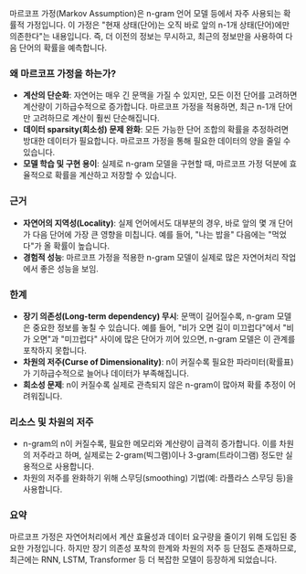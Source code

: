 마르코프 가정(Markov Assumption)은 n-gram 언어 모델 등에서 자주 사용되는 확률적 가정입니다. 이 가정은 "현재 상태(단어)는 오직 바로 앞의 n-1개 상태(단어)에만 의존한다"는 내용입니다. 즉, 더 이전의 정보는 무시하고, 최근의 정보만을 사용하여 다음 단어의 확률을 예측합니다.

### 왜 마르코프 가정을 하는가?
- **계산의 단순화**: 자연어는 매우 긴 문맥을 가질 수 있지만, 모든 이전 단어를 고려하면 계산량이 기하급수적으로 증가합니다. 마르코프 가정을 적용하면, 최근 n-1개 단어만 고려하므로 계산이 훨씬 단순해집니다.
- **데이터 sparsity(희소성) 문제 완화**: 모든 가능한 단어 조합의 확률을 추정하려면 방대한 데이터가 필요합니다. 마르코프 가정을 통해 필요한 데이터의 양을 줄일 수 있습니다.
- **모델 학습 및 구현 용이**: 실제로 n-gram 모델을 구현할 때, 마르코프 가정 덕분에 효율적으로 확률을 계산하고 저장할 수 있습니다.

### 근거
- **자연어의 지역성(Locality)**: 실제 언어에서도 대부분의 경우, 바로 앞의 몇 개 단어가 다음 단어에 가장 큰 영향을 미칩니다. 예를 들어, "나는 밥을" 다음에는 "먹었다"가 올 확률이 높습니다.
- **경험적 성능**: 마르코프 가정을 적용한 n-gram 모델이 실제로 많은 자연어처리 작업에서 좋은 성능을 보임.

### 한계
- **장기 의존성(Long-term dependency) 무시**: 문맥이 길어질수록, n-gram 모델은 중요한 정보를 놓칠 수 있습니다. 예를 들어, "비가 오면 길이 미끄럽다"에서 "비가 오면"과 "미끄럽다" 사이에 많은 단어가 끼어 있으면, n-gram 모델은 이 관계를 포착하지 못합니다.
- **차원의 저주(Curse of Dimensionality)**: n이 커질수록 필요한 파라미터(확률표)가 기하급수적으로 늘어나 데이터가 부족해집니다.
- **희소성 문제**: n이 커질수록 실제로 관측되지 않은 n-gram이 많아져 확률 추정이 어려워집니다.

### 리소스 및 차원의 저주
- n-gram의 n이 커질수록, 필요한 메모리와 계산량이 급격히 증가합니다. 이를 차원의 저주라고 하며, 실제로는 2-gram(빅그램)이나 3-gram(트라이그램) 정도만 실용적으로 사용합니다.
- 차원의 저주를 완화하기 위해 스무딩(smoothing) 기법(예: 라플라스 스무딩 등)을 사용합니다.

### 요약
마르코프 가정은 자연어처리에서 계산 효율성과 데이터 요구량을 줄이기 위해 도입된 중요한 가정입니다. 하지만 장기 의존성 포착의 한계와 차원의 저주 등 단점도 존재하므로, 최근에는 RNN, LSTM, Transformer 등 더 복잡한 모델이 등장하게 되었습니다.
